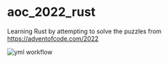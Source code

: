 # aoc_2022_rust

Learning Rust by attempting to solve the puzzles from https://adventofcode.com/2022

![yml workflow](https://github.com/wrhm/aoc_2022_rust/actions/workflows/rust.yml/badge.svg)
